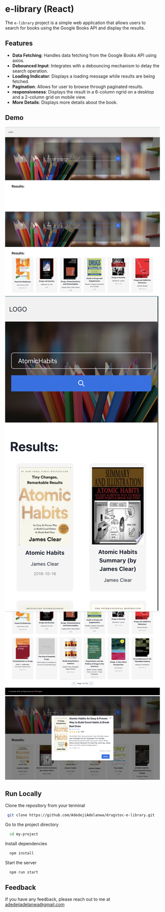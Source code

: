 
# e-library (React)

The `e-library` project is a simple web application that allows users to search for books
using the Google Books API and display the results.


## Features

- **Data Fetching**: Handles data fetching from the Google Books API using axios.
- **Debounced Input**: Integrates with a debouncing mechanism to delay the search operation.
- **Loading Indicator**: Displays a loading message while results are being fetched.
- **Pagination**: Allows for user to browse through paginated results.
- **responsiveness**: Displays the result in a 6-column ngrid on a desktop and a 2-column grid on mobile view.
- **More Details**: Displays more details about the book.




## Demo

![Onload](./images/onLoad.png)
![Fetched Results](./images/search-results.png)
![Mobile View](./images/mobile-view.png)
![Pagination](./images/paginated.png)
![Book Details](./images/more-details.png)


## Run Locally

Clone the repository from your terminal

```bash
 git clone https://github.com/AdedejiAdelanwa/drugstoc-e-library.git
```

Go to the project directory

```bash
  cd my-project
```

Install dependencies

```bash
  npm install
```

Start the server

```bash
  npm run start
```

## Feedback

If you have any feedback, please reach out to me at adedejiadelanwa@gmail.com

